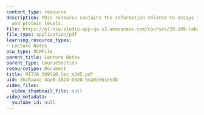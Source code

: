 ```yaml
---
content_type: resource
description: This resource contains the information related to assays for transcription
  and protein levels.
file: https://ol-ocw-studio-app-qa.s3.amazonaws.com/courses/20-109-laboratory-fundamentals-in-biological-engineering-spring-2010/3620aa4e4ae8382469205ea0de61ee3b_MIT20_109S10_lec_m3d5.pdf
file_type: application/pdf
learning_resource_types:
- Lecture Notes
ocw_type: OCWFile
parent_title: Lecture Notes
parent_type: CourseSection
resourcetype: Document
title: MIT20_109S10_lec_m3d5.pdf
uid: 3620aa4e-4ae8-3824-6920-5ea0de61ee3b
video_files:
  video_thumbnail_file: null
video_metadata:
  youtube_id: null
---
```

